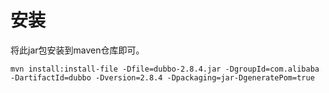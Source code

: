 # 安装
将此jar包安装到maven仓库即可。

```
mvn install:install-file -Dfile=dubbo-2.8.4.jar -DgroupId=com.alibaba -DartifactId=dubbo -Dversion=2.8.4 -Dpackaging=jar-DgeneratePom=true
```

